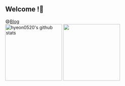 ## Welcome !👋

<!--
**hyeon0520/hyeon0520** is a ✨ _special_ ✨ repository because its `README.md` (this file) appears on your GitHub profile.

Here are some ideas to get you started:

- 🔭 I’m currently working on Eco AI in Hanbat university
- 🌱 I’m currently learning ... AI
- 👯 I’m looking to collaborate on ...
- 🤔 I’m looking for help with ...
- 💬 Ask me about ...
- 📫 How to reach me: ...
- 😄 Pronouns: ...
- ⚡ Fun fact: ...
-->
😄[Blog](https://blog.naver.com/mfireon)<br/>
<a href="https://github.com/hyeon0520"><img align="center" style="height:180px" src="https://github-readme-stats.vercel.app/api?username=hyeon0520&show_icons=true&theme=nord" alt="hyeon0520's github stats" /></a>
<a href="https://github.com/hyeon0520"><img align="center" style="height:180px" src="https://github-readme-stats.vercel.app/api/top-langs/?username=hyeon0520&layout=compact&theme=nord&hide_border=true" /></a>
